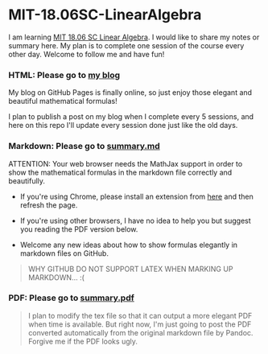 # MIT-18.06SC-LinearAlgebra

I am learning [MIT 18.06 SC Linear Algebra](https://ocw.mit.edu/courses/mathematics/18-06sc-linear-algebra-fall-2011/index.htm). I would like to share my notes or summary here. My plan is to complete one session of the course every other day. Welcome to follow me and have fun!

### HTML: Please go to [my blog](https://cptgit.github.io/)

My blog on GitHub Pages is finally online, so just enjoy those elegant and beautiful mathematical formulas!

I plan to publish a post on my blog when I complete every 5 sessions, and here on this repo I'll update every session done just like the old days.

### Markdown: Please go to [summary.md](./summary.md)

ATTENTION: Your web browser needs the MathJax support in order to show the mathematical formulas in the markdown file correctly and beautifully.

- If you're using Chrome, please install an extension from [here](https://chrome.google.com/webstore/detail/github-with-mathjax/ioemnmodlmafdkllaclgeombjnmnbima) and then refresh the page.

- If you're using other browsers, I have no idea to help you but suggest you reading the PDF version below.

- Welcome any new ideas about how to show formulas elegantly in markdown files on GitHub.

> WHY GITHUB DO NOT SUPPORT LATEX WHEN MARKING UP MARKDOWN... :(

### PDF: Please go to [summary.pdf](./summary.pdf)

> I plan to modify the tex file so that it can output a more elegant PDF when time is available. But right now, I'm just going to post the PDF converted automatically from the original markdown file by Pandoc. Forgive me if the PDF looks ugly.
